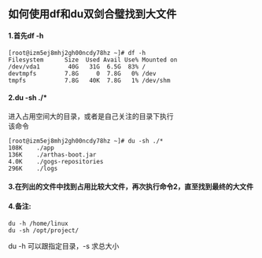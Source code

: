 ## 如何使用df和du双剑合璧找到大文件
#### 1.首先df -h
````shell script
[root@izm5ej8mhj2gh00ncdy78hz ~]# df -h
Filesystem      Size  Used Avail Use% Mounted on
/dev/vda1        40G   31G  6.5G  83% /
devtmpfs        7.8G     0  7.8G   0% /dev
tmpfs           7.8G   40K  7.8G   1% /dev/shm
````
#### 2.du -sh ./*
进入占用空间大的目录，或者是自己关注的目录下执行  
该命令
````shell script
[root@izm5ej8mhj2gh00ncdy78hz ~]# du -sh ./*
108K    ./app
136K    ./arthas-boot.jar
4.0K    ./gogs-repositories
296K    ./logs
````
#### 3.在列出的文件中找到占用比较大文件，再次执行命令2，直至找到最终的大文件

#### 4.备注:
````shell script
du -h /home/linux
du -sh /opt/project/
````
du -h 可以跟指定目录，-s 求总大小